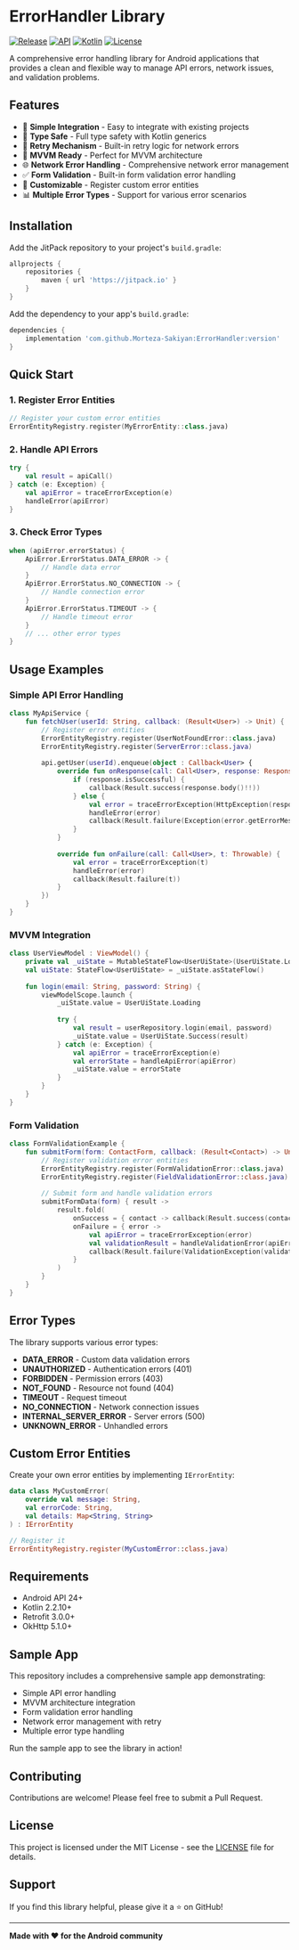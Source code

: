 # ErrorHandler Library

[![Release](https://jitpack.io/v/Morteza-Sakiyan/ErrorHandler.svg)](https://jitpack.io/#Morteza-Sakiyan/ErrorHandler)
[![API](https://img.shields.io/badge/API-24%2B-brightgreen.svg?style=flat)](https://android-arsenal.com/api?level=24)
[![Kotlin](https://img.shields.io/badge/Kotlin-2.2.10-blue.svg)](https://kotlinlang.org/)
[![License](https://img.shields.io/badge/License-MIT-green.svg)](LICENSE)

A comprehensive error handling library for Android applications that provides a clean and flexible way to manage API errors, network issues, and validation problems.

## Features

- 🚀 **Simple Integration** - Easy to integrate with existing projects
- 🎯 **Type Safe** - Full type safety with Kotlin generics
- 🔄 **Retry Mechanism** - Built-in retry logic for network errors
- 📱 **MVVM Ready** - Perfect for MVVM architecture
- 🌐 **Network Error Handling** - Comprehensive network error management
- ✅ **Form Validation** - Built-in form validation error handling
- 🎨 **Customizable** - Register custom error entities
- 📊 **Multiple Error Types** - Support for various error scenarios

## Installation

Add the JitPack repository to your project's `build.gradle`:

```gradle
allprojects {
    repositories {
        maven { url 'https://jitpack.io' }
    }
}
```

Add the dependency to your app's `build.gradle`:

```gradle
dependencies {
    implementation 'com.github.Morteza-Sakiyan:ErrorHandler:version'
}
```

## Quick Start

### 1. Register Error Entities

```kotlin
// Register your custom error entities
ErrorEntityRegistry.register(MyErrorEntity::class.java)
```

### 2. Handle API Errors

```kotlin
try {
    val result = apiCall()
} catch (e: Exception) {
    val apiError = traceErrorException(e)
    handleError(apiError)
}
```

### 3. Check Error Types

```kotlin
when (apiError.errorStatus) {
    ApiError.ErrorStatus.DATA_ERROR -> {
        // Handle data error
    }
    ApiError.ErrorStatus.NO_CONNECTION -> {
        // Handle connection error
    }
    ApiError.ErrorStatus.TIMEOUT -> {
        // Handle timeout error
    }
    // ... other error types
}
```

## Usage Examples

### Simple API Error Handling

```kotlin
class MyApiService {
    fun fetchUser(userId: String, callback: (Result<User>) -> Unit) {
        // Register error entities
        ErrorEntityRegistry.register(UserNotFoundError::class.java)
        ErrorEntityRegistry.register(ServerError::class.java)
        
        api.getUser(userId).enqueue(object : Callback<User> {
            override fun onResponse(call: Call<User>, response: Response<User>) {
                if (response.isSuccessful) {
                    callback(Result.success(response.body()!!))
                } else {
                    val error = traceErrorException(HttpException(response))
                    handleError(error)
                    callback(Result.failure(Exception(error.getErrorMessage())))
                }
            }
            
            override fun onFailure(call: Call<User>, t: Throwable) {
                val error = traceErrorException(t)
                handleError(error)
                callback(Result.failure(t))
            }
        })
    }
}
```

### MVVM Integration

```kotlin
class UserViewModel : ViewModel() {
    private val _uiState = MutableStateFlow<UserUiState>(UserUiState.Loading)
    val uiState: StateFlow<UserUiState> = _uiState.asStateFlow()
    
    fun login(email: String, password: String) {
        viewModelScope.launch {
            _uiState.value = UserUiState.Loading
            
            try {
                val result = userRepository.login(email, password)
                _uiState.value = UserUiState.Success(result)
            } catch (e: Exception) {
                val apiError = traceErrorException(e)
                val errorState = handleApiError(apiError)
                _uiState.value = errorState
            }
        }
    }
}
```

### Form Validation

```kotlin
class FormValidationExample {
    fun submitForm(form: ContactForm, callback: (Result<Contact>) -> Unit) {
        // Register validation error entities
        ErrorEntityRegistry.register(FormValidationError::class.java)
        ErrorEntityRegistry.register(FieldValidationError::class.java)
        
        // Submit form and handle validation errors
        submitFormData(form) { result ->
            result.fold(
                onSuccess = { contact -> callback(Result.success(contact)) },
                onFailure = { error -> 
                    val apiError = traceErrorException(error)
                    val validationResult = handleValidationError(apiError)
                    callback(Result.failure(ValidationException(validationResult)))
                }
            )
        }
    }
}
```

## Error Types

The library supports various error types:

- **DATA_ERROR** - Custom data validation errors
- **UNAUTHORIZED** - Authentication errors (401)
- **FORBIDDEN** - Permission errors (403)
- **NOT_FOUND** - Resource not found (404)
- **TIMEOUT** - Request timeout
- **NO_CONNECTION** - Network connection issues
- **INTERNAL_SERVER_ERROR** - Server errors (500)
- **UNKNOWN_ERROR** - Unhandled errors

## Custom Error Entities

Create your own error entities by implementing `IErrorEntity`:

```kotlin
data class MyCustomError(
    override val message: String,
    val errorCode: String,
    val details: Map<String, String>
) : IErrorEntity

// Register it
ErrorEntityRegistry.register(MyCustomError::class.java)
```

## Requirements

- Android API 24+
- Kotlin 2.2.10+
- Retrofit 3.0.0+
- OkHttp 5.1.0+

## Sample App

This repository includes a comprehensive sample app demonstrating:

- Simple API error handling
- MVVM architecture integration
- Form validation error handling
- Network error management with retry
- Multiple error type handling

Run the sample app to see the library in action!

## Contributing

Contributions are welcome! Please feel free to submit a Pull Request.

## License

This project is licensed under the MIT License - see the [LICENSE](LICENSE) file for details.

## Support

If you find this library helpful, please give it a ⭐ on GitHub!

---

**Made with ❤️ for the Android community**